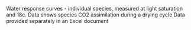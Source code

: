 Water response curves - individual species, measured at light saturation and 18c.
Data shows species CO2 assimilation during a drying cycle
Data provided separately in an Excel document 
